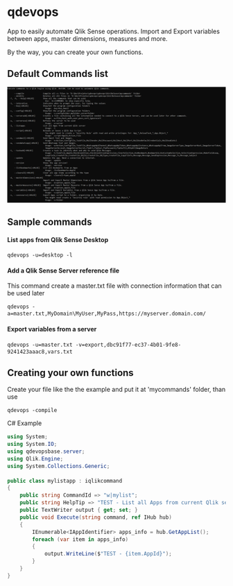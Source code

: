 ﻿# qdevops
App to easily automate Qlik Sense operations. 
Import and Export variables between apps, master dimensions, measures and more.

By the way, you can create your own functions.

## Default Commands list
![Commands](images/commands.png)
## Sample commands
#### List apps from Qlik Sense Desktop
```
qdevops -u=desktop -l
```
#### Add a Qlik Sense Server reference file
This command create a master.txt file with connection information that can be used later
```
qdevops -a=master.txt,MyDomain\MyUser,MyPass,https://myserver.domain.com/
```

#### Export variables from a server
```
qdevops -u=master.txt -v=export,dbc91f77-ec37-4b01-9fe8-9241423aaac8,vars.txt
```

## Creating your own functions
Create your file like the the example and put it at 'mycommands' folder, than use 
```
qdevops -compile
```
C# Example 

```csharp
using System;
using System.IO;
using qdevopsbase.server;
using Qlik.Engine;
using System.Collections.Generic;

public class mylistapp : iqlikcommand
{
	public string CommandId => "w|mylist";
	public string HelpTip => "TEST - List all Apps from current Qlik server";
	public TextWriter output { get; set; }
	public void Execute(string command, ref IHub hub)
	{
		IEnumerable<IAppIdentifier> apps_info = hub.GetAppList();
		foreach (var item in apps_info)
		{
			output.WriteLine($"TEST - {item.AppId}");
		}
	}
}
```